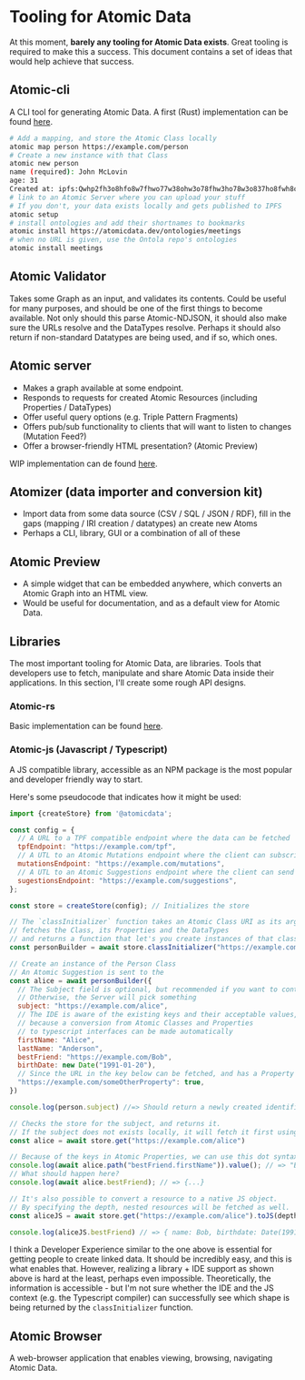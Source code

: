 # Tooling for Atomic Data

At this moment, **barely any tooling for Atomic Data exists**.
Great tooling is required to make this a success.
This document contains a set of ideas that would help achieve that success.

## Atomic-cli

A CLI tool for generating Atomic Data.
A first (Rust) implementation can be found [here](https://github.com/joepio/atomic).

```sh
# Add a mapping, and store the Atomic Class locally
atomic map person https://example.com/person
# Create a new instance with that Class
atomic new person
name (required): John McLovin
age: 31
Created at: ipfs:Qwhp2fh3o8hfo8w7fhwo77w38ohw3o78fhw3ho78w3o837ho8fwh8o7fh37ho
# link to an Atomic Server where you can upload your stuff
# If you don't, your data exists locally and gets published to IPFS
atomic setup
# install ontologies and add their shortnames to bookmarks
atomic install https://atomicdata.dev/ontologies/meetings
# when no URL is given, use the Ontola repo's ontologies
atomic install meetings
```

## Atomic Validator

Takes some Graph as an input, and validates its contents.
Could be useful for many purposes, and should be one of the first things to become available.
Not only should this parse Atomic-NDJSON, it should also make sure the URLs resolve and the DataTypes resolve.
Perhaps it should also return if non-standard Datatypes are being used, and if so, which ones.

## Atomic server

- Makes a graph available at some endpoint.
- Responds to requests for created Atomic Resources (including Properties / DataTypes)
- Offer useful query options (e.g. Triple Pattern Fragments)
- Offers pub/sub functionality to clients that will want to listen to changes (Mutation Feed?)
- Offer a browser-friendly HTML presentation? (Atomic Preview)

WIP implementation can de found [here](https://github.com/joepio/atomic).

## Atomizer (data importer and conversion kit)

- Import data from some data source (CSV / SQL / JSON / RDF), fill in the gaps (mapping / IRI creation / datatypes) an create new Atoms
- Perhaps a CLI, library, GUI or a combination of all of these

## Atomic Preview

- A simple widget that can be embedded anywhere, which converts an Atomic Graph into an HTML view.
- Would be useful for documentation, and as a default view for Atomic Data.

## Libraries

The most important tooling for Atomic Data, are libraries.
Tools that developers use to fetch, manipulate and share Atomic Data inside their applications.
In this section, I'll create some rough API designs.

### Atomic-rs

Basic implementation can be found [here](https://github.com/joepio/atomic).

### Atomic-js (Javascript / Typescript)

A JS compatible library, accessible as an NPM package is the most popular and developer friendly way to start.

Here's some pseudocode that indicates how it might be used:

```js
import {createStore} from '@atomicdata';

const config = {
  // A URL to a TPF compatible endpoint where the data can be fetched
  tpfEndpoint: "https://example.com/tpf",
  // A UTL to an Atomic Mutations endpoint where the client can subscribe to changes
  mutationsEndpoint: "https://example.com/mutations",
  // A UTL to an Atomic Suggestions endpoint where the client can send suggested state changes
  sugestionsEndpoint: "https://example.com/suggestions",
};

const store = createStore(config); // Initializes the store

// The `classInitializer` function takes an Atomic Class URI as its argument
// fetches the Class, its Properties and the DataTypes
// and returns a function that let's you create instances of that class
const personBuilder = await store.classInitializer("https://example.com/classes/Person");

// Create an instance of the Person Class
// An Atomic Suggestion is sent to the
const alice = await personBuilder({
  // The Subject field is optional, but recommended if you want to control its URL.
  // Otherwise, the Server will pick something
  subject: "https://example.com/alice",
  // The IDE is aware of the existing keys and their acceptable values,
  // because a conversion from Atomic Classes and Properties
  // to typescript interfaces can be made automatically
  firstName: "Alice",
  lastName: "Anderson",
  bestFriend: "https://example.com/Bob",
  birthDate: new Date("1991-01-20"),
  // Since the URL in the key below can be fetched, and has a Property + Datatype, the IDE + the compiler can determine that 'true' is an acceptable type.
  "https://example.com/someOtherProperty": true,
})

console.log(person.subject) //=> Should return a newly created identifier, https://example.com/alice

// Checks the store for the subject, and returns it.
// If the subject does not exists locally, it will fetch it first using the `tpfEndpoint`.
const alice = await store.get("https://example.com/alice")

// Because of the keys in Atomic Properties, we can use this dot syntax to traverse the graph and get a value
console.log(await alice.path("bestFriend.firstName")).value(); // => "Bob"
// What should happen here?
console.log(await alice.bestFriend); // => {...}

// It's also possible to convert a resource to a native JS object.
// By specifying the depth, nested resources will be fetched as well.
const aliceJS = await store.get("https://example.com/alice").toJS(depth: 2)

console.log(aliceJS.bestFriend) // => { name: Bob, birthdate: Date(1991-01-20)}

```

I think a Developer Experience similar to the one above is essential for getting people to create linked data.
It should be incredibly easy, and this is what enables that.
However, realizing a library + IDE support as shown above is hard at the least, perhaps even impossible.
Theoretically, the information is accessible - but I'm not sure whether the IDE and the JS context (e.g. the Typescript compiler) can successfully see which shape is being returned by the `classInitializer` function.

## Atomic Browser

A web-browser application that enables viewing, browsing, navigating Atomic Data.

